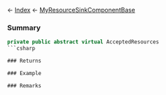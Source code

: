 ← [Index](Api-Index) ← [MyResourceSinkComponentBase](VRage.Game.Components.MyResourceSinkComponentBase)

### Summary

```csharp
private public abstract virtual AcceptedResources
```csharp

### Returns

### Example

### Remarks

